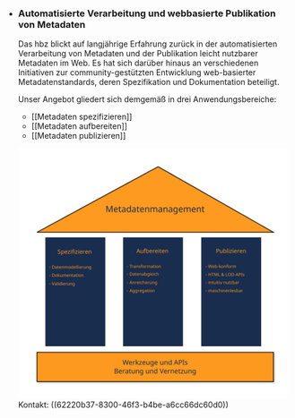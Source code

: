 - ### Automatisierte Verarbeitung und webbasierte Publikation von Metadaten
  Das hbz blickt auf langjährige Erfahrung zurück in der automatisierten Verarbeitung von Metadaten und der Publikation leicht nutzbarer Metadaten im Web. Es hat sich darüber hinaus an verschiedenen Initiativen zur community-gestützten Entwicklung web-basierter Metadatenstandards, deren Spezifikation und Dokumentation beteiligt.
  
  Unser Angebot gliedert sich demgemäß in drei Anwendungsbereiche:
  * [[Metadaten spezifizieren]]
  * [[Metadaten aufbereiten]]
  * [[Metadaten publizieren]]
  
  ![metadatenmanagement.png](../assets/metadatenmanagement_1646399809383_0.png)
  Kontakt: ((62220b37-8300-46f3-b4be-a6cc66dc60d0))